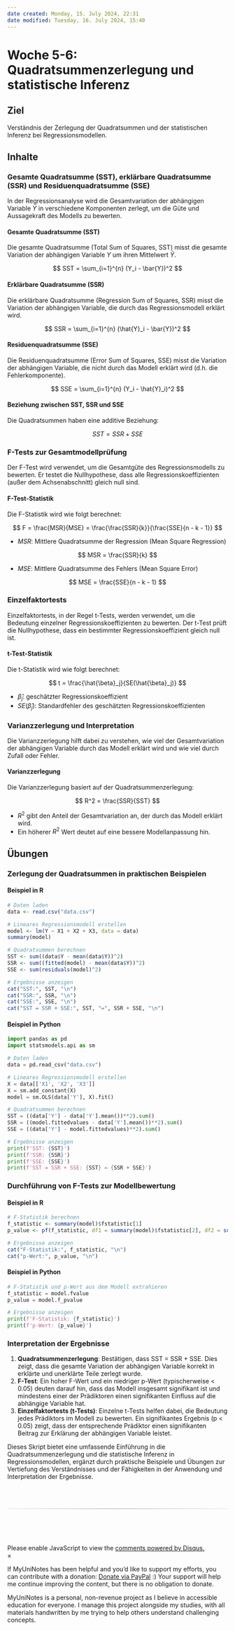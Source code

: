 ```yaml
---
date created: Monday, 15. July 2024, 22:31
date modified: Tuesday, 16. July 2024, 15:40
---
```


# Woche 5-6: Quadratsummenzerlegung und statistische Inferenz

## Ziel

Verständnis der Zerlegung der Quadratsummen und der statistischen Inferenz bei Regressionsmodellen.

## Inhalte

### Gesamte Quadratsumme (SST), erklärbare Quadratsumme (SSR) und Residuenquadratsumme (SSE)

In der Regressionsanalyse wird die Gesamtvariation der abhängigen Variable $Y$ in verschiedene Komponenten zerlegt, um die Güte und Aussagekraft des Modells zu bewerten.

#### Gesamte Quadratsumme (SST)

Die gesamte Quadratsumme (Total Sum of Squares, SST) misst die gesamte Variation der abhängigen Variable $Y$ um ihren Mittelwert $\bar{Y}$.

$$
SST = \sum_{i=1}^{n} (Y_i - \bar{Y})^2
$$

#### Erklärbare Quadratsumme (SSR)

Die erklärbare Quadratsumme (Regression Sum of Squares, SSR) misst die Variation der abhängigen Variable, die durch das Regressionsmodell erklärt wird.

$$
SSR = \sum_{i=1}^{n} (\hat{Y}_i - \bar{Y})^2
$$

#### Residuenquadratsumme (SSE)

Die Residuenquadratsumme (Error Sum of Squares, SSE) misst die Variation der abhängigen Variable, die nicht durch das Modell erklärt wird (d.h. die Fehlerkomponente).

$$
SSE = \sum_{i=1}^{n} (Y_i - \hat{Y}_i)^2
$$

#### Beziehung zwischen SST, SSR und SSE

Die Quadratsummen haben eine additive Beziehung:

$$
SST = SSR + SSE
$$

### F-Tests zur Gesamtmodellprüfung

Der F-Test wird verwendet, um die Gesamtgüte des Regressionsmodells zu bewerten. Er testet die Nullhypothese, dass alle Regressionskoeffizienten (außer dem Achsenabschnitt) gleich null sind.

#### F-Test-Statistik

Die F-Statistik wird wie folgt berechnet:

$$
F = \frac{MSR}{MSE} = \frac{\frac{SSR}{k}}{\frac{SSE}{n - k - 1}}
$$

- $MSR$: Mittlere Quadratsumme der Regression (Mean Square Regression)

$$
MSR = \frac{SSR}{k}
$$

- $MSE$: Mittlere Quadratsumme des Fehlers (Mean Square Error)

$$
MSE = \frac{SSE}{n - k - 1}
$$

### Einzelfaktortests

Einzelfaktortests, in der Regel t-Tests, werden verwendet, um die Bedeutung einzelner Regressionskoeffizienten zu bewerten. Der t-Test prüft die Nullhypothese, dass ein bestimmter Regressionskoeffizient gleich null ist.

#### t-Test-Statistik

Die t-Statistik wird wie folgt berechnet:

$$
t = \frac{\hat{\beta}_j}{SE(\hat{\beta}_j)}
$$

- $\hat{\beta}_j$: geschätzter Regressionskoeffizient
- $SE(\hat{\beta}_j)$: Standardfehler des geschätzten Regressionskoeffizienten

### Varianzzerlegung und Interpretation

Die Varianzzerlegung hilft dabei zu verstehen, wie viel der Gesamtvariation der abhängigen Variable durch das Modell erklärt wird und wie viel durch Zufall oder Fehler.

#### Varianzzerlegung

Die Varianzzerlegung basiert auf der Quadratsummenzerlegung:

$$
R^2 = \frac{SSR}{SST}
$$

- $R^2$ gibt den Anteil der Gesamtvariation an, der durch das Modell erklärt wird.
- Ein höherer $R^2$ Wert deutet auf eine bessere Modellanpassung hin.

## Übungen

### Zerlegung der Quadratsummen in praktischen Beispielen

#### Beispiel in R

```r
# Daten laden
data <- read.csv("data.csv")

# Lineares Regressionsmodell erstellen
model <- lm(Y ~ X1 + X2 + X3, data = data)
summary(model)

# Quadratsummen berechnen
SST <- sum((data$Y - mean(data$Y))^2)
SSR <- sum((fitted(model) - mean(data$Y))^2)
SSE <- sum(residuals(model)^2)

# Ergebnisse anzeigen
cat("SST:", SST, "\n")
cat("SSR:", SSR, "\n")
cat("SSE:", SSE, "\n")
cat("SST = SSR + SSE:", SST, "=", SSR + SSE, "\n")
```

#### Beispiel in Python

```python
import pandas as pd
import statsmodels.api as sm

# Daten laden
data = pd.read_csv("data.csv")

# Lineares Regressionsmodell erstellen
X = data[['X1', 'X2', 'X3']]
X = sm.add_constant(X)
model = sm.OLS(data['Y'], X).fit()

# Quadratsummen berechnen
SST = ((data['Y'] - data['Y'].mean())**2).sum()
SSR = ((model.fittedvalues - data['Y'].mean())**2).sum()
SSE = ((data['Y'] - model.fittedvalues)**2).sum()

# Ergebnisse anzeigen
print(f'SST: {SST}')
print(f'SSR: {SSR}')
print(f'SSE: {SSE}')
print(f'SST = SSR + SSE: {SST} = {SSR + SSE}')
```

### Durchführung von F-Tests zur Modellbewertung

#### Beispiel in R

```r
# F-Statistik berechnen
f_statistic <- summary(model)$fstatistic[1]
p_value <- pf(f_statistic, df1 = summary(model)$fstatistic[2], df2 = summary(model)$fstatistic[3], lower.tail = FALSE)

# Ergebnisse anzeigen
cat("F-Statistik:", f_statistic, "\n")
cat("p-Wert:", p_value, "\n")
```

#### Beispiel in Python

```python
# F-Statistik und p-Wert aus dem Modell extrahieren
f_statistic = model.fvalue
p_value = model.f_pvalue

# Ergebnisse anzeigen
print(f'F-Statistik: {f_statistic}')
print(f'p-Wert: {p_value}')
```

### Interpretation der Ergebnisse

1. **Quadratsummenzerlegung**: Bestätigen, dass SST = SSR + SSE. Dies zeigt, dass die gesamte Variation der abhängigen Variable korrekt in erklärte und unerklärte Teile zerlegt wurde.
2. **F-Test**: Ein hoher F-Wert und ein niedriger p-Wert (typischerweise < 0.05) deuten darauf hin, dass das Modell insgesamt signifikant ist und mindestens einer der Prädiktoren einen signifikanten Einfluss auf die abhängige Variable hat.
3. **Einzelfaktortests (t-Tests)**: Einzelne t-Tests helfen dabei, die Bedeutung jedes Prädiktors im Modell zu bewerten. Ein signifikantes Ergebnis (p < 0.05) zeigt, dass der entsprechende Prädiktor einen signifikanten Beitrag zur Erklärung der abhängigen Variable leistet.

Dieses Skript bietet eine umfassende Einführung in die Quadratsummenzerlegung und die statistische Inferenz in Regressionsmodellen, ergänzt durch praktische Beispiele und Übungen zur Vertiefung des Verständnisses und der Fähigkeiten in der Anwendung und Interpretation der Ergebnisse.

<!-- DISQUS SCRIPT COMMENT START -->

<hr style="border: none; height: 2px; background: linear-gradient(to right, #f0f0f0, #ccc, #f0f0f0); margin-top: 4rem; margin-bottom: 5rem;">
<div id="disqus_thread"></div>
<script>
    /**
    *  RECOMMENDED CONFIGURATION VARIABLES: EDIT AND UNCOMMENT THE SECTION BELOW TO INSERT DYNAMIC VALUES FROM YOUR PLATFORM OR CMS.
    *  LEARN WHY DEFINING THESE VARIABLES IS IMPORTANT: https://disqus.com/admin/universalcode/#configuration-variables    */
    /*
    var disqus_config = function () {
    this.page.url = PAGE_URL;  // Replace PAGE_URL with your page's canonical URL variable
    this.page.identifier = PAGE_IDENTIFIER; // Replace PAGE_IDENTIFIER with your page's unique identifier variable
    };
    */
    (function() { // DON'T EDIT BELOW THIS LINE
    var d = document, s = d.createElement('script');
    s.src = 'https://myuninotes.disqus.com/embed.js';
    s.setAttribute('data-timestamp', +new Date());
    (d.head || d.body).appendChild(s);
    })();
</script>
<noscript>Please enable JavaScript to view the <a href="https://disqus.com/?ref_noscript">comments powered by Disqus.</a></noscript>

<!-- DISQUS SCRIPT COMMENT END -->

<!-- Modal START -->
<div id="myModal" class="modal">
  <div class="modal-content">
    <span id="closeModal" class="close">&times;</span>
    <p class="modal-text">
      If MyUniNotes has been helpful and you’d like to support my efforts, <span class="modal-highlight"> you can contribute with a donation: <a class="modal-dono-link" href="https://paypal.me/myuninotes4u">Donate via PayPal</a> :) </span> Your support will help me continue improving the content, but there is no obligation to donate.
    </p>
    <p class="modal-text">
      <span class="modal-highlight">MyUniNotes is a personal, non-revenue project as I believe in accessible education for everyone.</span> I manage this project alongside my studies, with all materials handwritten by me trying to help others understand challenging concepts.
    </p>
  </div>
</div>

<script>
  // JavaScript to display the modal on page load
  document.addEventListener('DOMContentLoaded', function() {
    // Generate a random number between 1 and 1
    // Wanted it to load with a adjustable probability for every page load but did not work, as DOM is loaded only once. Therefore now loading it every time website is visited and DOM is loaded.
    const randomNumber = Math.floor(Math.random() * 1) + 1; 
    // console.log(randomNumber)
    if (randomNumber === 1) {
      setTimeout(function() {
        const modal = document.getElementById('myModal');
        if (modal) {
          modal.classList.add('show');
        }
      }, 1000); // Adjust the delay as needed

      const closeModal = document.getElementById('closeModal');
      if (closeModal) {
        closeModal.addEventListener('click', function() {
          const modal = document.getElementById('myModal');
          if (modal) {
            modal.classList.remove('show');
          }
        });
      }
    } else {
      // Ensure the modal is hidden if the random number is not 1
      const modal = document.getElementById('myModal');
      if (modal) {
        modal.style.display = 'none';
      }
    }
  });
</script>
<!-- Modal END -->
